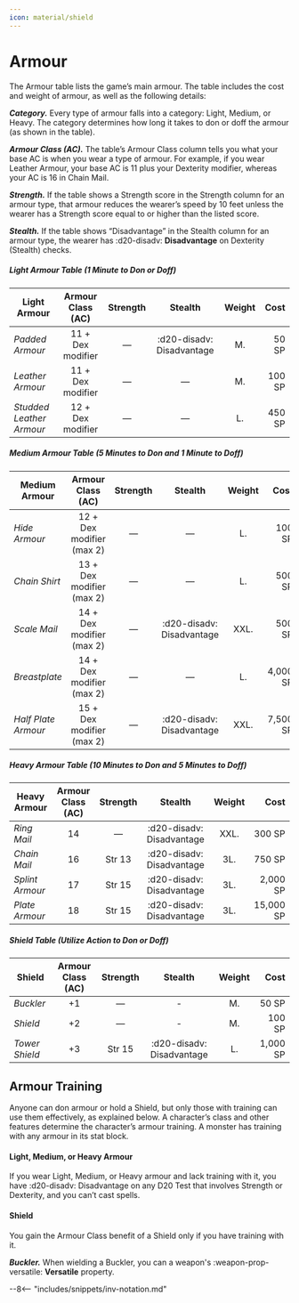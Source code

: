 ```yaml
---
icon: material/shield
---
```


# Armour

The Armour table lists the game’s main armour. The table includes the cost and weight of armour, as well as the following details:

***Category.*** Every type of armour falls into a category: Light, Medium, or Heavy. The category determines how long it takes to don or doff the armour (as shown in the table).

***Armour Class (AC).*** The table’s Armour Class column tells you what your base AC is when you wear a type of armour. For example, if you wear Leather Armour, your base AC is 11 plus your Dexterity modifier, whereas your AC is 16 in Chain Mail.

***Strength.*** If the table shows a Strength score in the Strength column for an armour type, that armour reduces the wearer’s speed by 10 feet unless the wearer has a Strength score equal to or higher than the listed score.

***Stealth.*** If the table shows “Disadvantage” in the Stealth column for an armour type, the wearer has :d20-disadv: **Disadvantage** on Dexterity (Stealth) checks.

##### Light Armour Table (1 Minute to Don or Doff)

| Light Armour | Armour Class (AC) | Strength | Stealth | Weight | Cost |
|---|:-:|:-:|:-:|:-:|--:|
| *Padded Armour* | 11 + Dex modifier | — | :d20-disadv: Disadvantage | M. | 50 SP |
| *Leather Armour* | 11 + Dex modifier | — | — | M. | 100 SP |
| *Studded Leather Armour* | 12 + Dex modifier | — | — | L. | 450 SP |

##### Medium Armour Table (5 Minutes to Don and 1 Minute to Doff)

| Medium Armour | Armour Class (AC) | Strength | Stealth | Weight | Cost |
|---|:-:|:-:|:-:|:-:|--:|
| *Hide Armour* | 12 + Dex modifier (max 2) | — | — | L. | 100 SP |
| *Chain Shirt* | 13 + Dex modifier (max 2) | — | — | L. | 500 SP |
| *Scale Mail* | 14 + Dex modifier (max 2) | — | :d20-disadv: Disadvantage | XXL. | 500 SP |
| *Breastplate* | 14 + Dex modifier (max 2) | — | — | L. | 4,000 SP |
| *Half Plate Armour* | 15 + Dex modifier (max 2) | — | :d20-disadv: Disadvantage | XXL. | 7,500 SP |

##### Heavy Armour Table (10 Minutes to Don and 5 Minutes to Doff)

| Heavy Armour | Armour Class (AC) | Strength | Stealth | Weight | Cost |
|---|:-:|:-:|:-:|:-:|--:|
| *Ring Mail* | 14 | — | :d20-disadv: Disadvantage | XXL. | 300 SP |
| *Chain Mail* | 16 | Str 13 | :d20-disadv: Disadvantage | 3L. | 750 SP |
| *Splint Armour* | 17 | Str 15 | :d20-disadv: Disadvantage | 3L. | 2,000 SP |
| *Plate Armour* | 18 | Str 15 | :d20-disadv: Disadvantage | 3L. | 15,000 SP |

##### Shield Table (Utilize Action to Don or Doff)

| Shield  | Armour Class (AC) | Strength | Stealth | Weight | Cost |
|---|:-:|:-:|:-:|:-:|--:|
| *Buckler* | +1 | — | - | M. | 50 SP |
| *Shield* | +2 | — | - | M. | 100 SP |
| *Tower Shield* | +3 | Str 15 | :d20-disadv: Disadvantage | L. | 1,000 SP |

## Armour Training

Anyone can don armour or hold a Shield, but only those with training can use them effectively, as explained below. A character’s class and other features determine the character’s armour training. A monster has training with any armour in its stat block.

#### Light, Medium, or Heavy Armour

If you wear Light, Medium, or Heavy armour and lack training with it, you have :d20-disadv: Disadvantage on any D20 Test that involves Strength or Dexterity, and you can’t cast spells.

#### Shield

You gain the Armour Class benefit of a Shield only if you have training with it.

***Buckler.*** When wielding a Buckler, you can a weapon's :weapon-prop-versatile: **Versatile** property.

--8<-- "includes/snippets/inv-notation.md"
